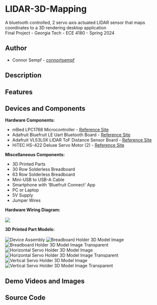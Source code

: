 # LIDAR-3D-Mapping
A bluetooth controlled, 2 servo axis actuated LIDAR sensor that maps coordinates to a 3D rendering desktop application<br>
Final Project - Georgia Tech - ECE 4180 - Spring 2024

## Author
- Connor Sempf - [connortsempf](https://github.com/connortsempf)

## Description


## Features


## Devices and Components
**Hardware Components:**
- mBed LPC1768 Microcontroller - [Reference Site](https://os.mbed.com/platforms/mbed-LPC1768/)
- Adafruit Bluefruit LE Uart Bluetooth Board - [Reference Site](https://os.mbed.com/users/4180_1/notebook/adafruit-bluefruit-le-uart-friend---bluetooth-low-/)
- Adafruit VL53L0X LIDAR ToF Distance Sensor Board - [Reference Site](https://os.mbed.com/users/4180_1/code/HelloWorld_VL53L0X_LPC1768/)
- HiTEC HS-422 Deluxe Servo Motor (2) - [Reference Site](https://os.mbed.com/users/4180_1/notebook/an-introduction-to-servos/)<br>

**Miscellaneous Components:**
- 3D Printed Parts
- 30 Row Solderless Breadboard
- 63 Row Solderless Breadboard
- Mini-USB to USB-A Cable
- Smartphone with 'Bluefruit Connect' App
- PC or Laptop
- 5V Supply
- Jumper Wires<br>

**Hardware Wiring Diagram:**<br><br>
<img src="Demo-Resources/Images/HardwareWiringDiagram.png" style="max-height: 50px;">

**3D Printed Part Models:**<br><br>
![Device Assembly](3D-Models/Images/DeviceAssembly.png)
![Breadboard Holder 3D Model Image](3D-Models/Images/BreadboardHolder3DModelImage.png)
![Breadboard Holder 3D Model Image Transparent](3D-Models/Images/BreadboardHolder3DModelImage_Transparent.png)
![Horizontal Servo Holder 3D Model Image](3D-Models/Images/HorizontalServoHolder3DModelImage.png)
![Horizontal Servo Holder 3D Model Image Transparent](3D-Models/Images/HorizontalServoHolder3DModelImage_Transparent.png)
![Vertical Servo Holder 3D Model Image](3D-Models/Images/VerticalServoHolder3DModelImage.png)
![Vertical Servo Holder 3D Model Image Transparent](3D-Models/Images/VerticalServoHolder3DModelImage_Transparent.png)




## Demo Videos and Images


## Source Code
